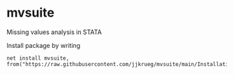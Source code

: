 # mvsuite
Missing values analysis in STATA

Install package by writing

``` 
net install mvsuite, from("https://raw.githubusercontent.com/jjkrueg/mvsuite/main/Installation")
```
